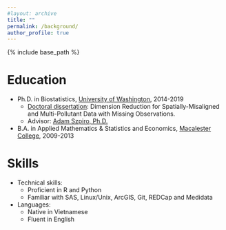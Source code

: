 ```yaml
---
#layout: archive
title: ""
permalink: /background/
author_profile: true
---
```


{% include base_path %}

Education
======
* Ph.D. in Biostatistics, [University of Washington](https://www.biostat.washington.edu/), 2014-2019
  * [Doctoral dissertation](https://digital.lib.washington.edu/researchworks/handle/1773/45120): Dimension Reduction for Spatially-Misaligned and Multi-Pollutant Data with Missing Observations.
  * Advisor: [Adam Szpiro, Ph.D.](https://sites.google.com/uw.edu/adamszpiro/home)
* B.A. in Applied Mathematics & Statistics and Economics, [Macalester College](https://www.macalester.edu/), 2009-2013

Skills
======
* Technical skills:
  * Proficient in R and Python
  * Familiar with SAS, Linux/Unix, ArcGIS, Git, REDCap and Medidata  
* Languages:
  * Native in Vietnamese
  * Fluent in English


